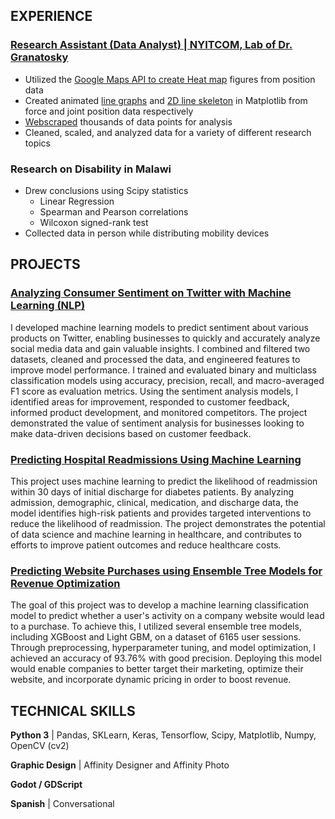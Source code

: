 ## EXPERIENCE
### [Research Assistant (Data Analyst) | NYITCOM, Lab of Dr. Granatosky](https://github.com/ACB-prgm/Granatosky2.git)
- Utilized the [Google Maps API to create Heat map](https://github.com/ACB-prgm/Granatosky2/tree/master/DataAnalysis/Heatmap) figures from position data
- Created animated [line graphs](https://github.com/ACB-prgm/Granatosky2/tree/master/ForceGraphs) and [2D line skeleton](https://github.com/ACB-prgm/Granatosky2/tree/master/HumanRunning) in Matplotlib from force and joint position data respectively
- [Webscraped](https://github.com/ACB-prgm/Granatosky2/tree/master/FeatherScrape) thousands of data points for analysis
- Cleaned, scaled, and analyzed data for a variety of different research topics
### Research on Disability in Malawi
- Drew conclusions using Scipy statistics
  - Linear Regression
  - Spearman and Pearson correlations
  - Wilcoxon signed-rank test
- Collected data in person while distributing mobility devices

## PROJECTS
### [Analyzing Consumer Sentiment on Twitter with Machine Learning (NLP)](https://github.com/ACB-prgm/Phase3Project.nosync)
I developed machine learning models to predict sentiment about various products on Twitter, enabling businesses to quickly and accurately analyze social media data and gain valuable insights. I combined and filtered two datasets, cleaned and processed the data, and engineered features to improve model performance. I trained and evaluated binary and multiclass classification models using accuracy, precision, recall, and macro-averaged F1 score as evaluation metrics. Using the sentiment analysis models, I identified areas for improvement, responded to customer feedback, informed product development, and monitored competitors. The project demonstrated the value of sentiment analysis for businesses looking to make data-driven decisions based on customer feedback.

### [Predicting Hospital Readmissions Using Machine Learning](https://github.com/ACB-prgm/HospitalReadmissionPrediction)
This project uses machine learning to predict the likelihood of readmission within 30 days of initial discharge for diabetes patients. By analyzing admission, demographic, clinical, medication, and discharge data, the model identifies high-risk patients and provides targeted interventions to reduce the likelihood of readmission. The project demonstrates the potential of data science and machine learning in healthcare, and contributes to efforts to improve patient outcomes and reduce healthcare costs.

### [Predicting Website Purchases using Ensemble Tree Models for Revenue Optimization](https://github.com/ACB-prgm/Phase3Project.nosync)
The goal of this project was to develop a machine learning classification model to predict whether a user's activity on a company website would lead to a purchase. To achieve this, I utilized several ensemble tree models, including XGBoost and Light GBM, on a dataset of 6165 user sessions. Through preprocessing, hyperparameter tuning, and model optimization, I achieved an accuracy of 93.76% with good precision. Deploying this model would enable companies to better target their marketing, optimize their website, and incorporate dynamic pricing in order to boost revenue.


## TECHNICAL SKILLS
**Python 3** | Pandas, SKLearn, Keras, Tensorflow, Scipy, Matplotlib, Numpy, OpenCV (cv2)

**Graphic Design** | Affinity Designer and Affinity Photo

**Godot / GDScript**

**Spanish** | Conversational
